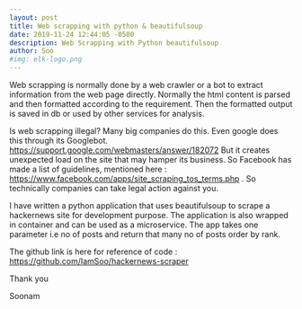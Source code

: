 ```yaml
---
layout: post
title: Web scrapping with python & beautifulsoup
date: 2019-11-24 12:44:05 -0500
description: Web Scrapping with Python beautifulsoup
author: Soo
#img: elk-logo.png 
---
```

Web scrapping is normally done by a web crawler or a bot to extract information from the web page directly.
Normally the html content is parsed and then formatted according to the requirement. Then the formatted output is 
saved in db or used by other services for analysis.
  
Is web scrapping illegal?
    Many big companies do this. Even google does this through its Googlebot. https://support.google.com/webmasters/answer/182072
But it creates unexpected load on the site that may hamper its business. So Facebook has made a list of guidelines,
mentioned here : https://www.facebook.com/apps/site_scraping_tos_terms.php . So technically companies can take legal 
action against you.

I have written a python application that uses beautifulsoup to scrape a hackernews site for development purpose.
The application is also wrapped in container and can be used as a microservice. The app takes one parameter i.e no of posts
and return that many no of posts order by rank.

The github link is here for reference of code : https://github.com/IamSoo/hackernews-scraper
 
Thank you

Soonam